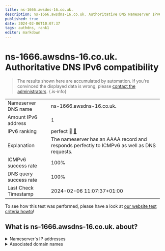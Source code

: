 ```yaml
---
title: ns-1666.awsdns-16.co.uk.
description: ns-1666.awsdns-16.co.uk. Authoritative DNS Nameserver IPv6 compatibility
published: true
date: 2024-02-06T10:07:37
tags: authdns, rank1
editor: markdown
---
```


# ns-1666.awsdns-16.co.uk. Authoritative DNS IPv6 compatibility

> The results shown here are accumulated by automation. If you're convinced the displayed data is wrong, please [contact the administrators](/howto/chat). 
{.is-info}




|   |   |
| - | - |
| Nameserver DNS name | ns-1666.awsdns-16.co.uk.
| Amount IPv6 address | 1
| IPv6 ranking | perfect :1st_place_medal: [🔗](/howto/ranking) |
| Explanation | The nameserver has an AAAA record and responds perfectly to ICMPv6 as well as DNS requests. |
| ICMPv6 success rate | 100%|
| DNS query success rate | 100% |
| Last Check Timestamp | 2024-02-06 11:07:37+01:00 |

To see how this test was performed, please have a look at [our website test criteria howto](/howto/testcriteria/authdns)!


## What is ns-1666.awsdns-16.co.uk. about?




<details>
<summary>Nameserver's IP addresses</summary>

2600:9000:5306:8200::1

</details>



<details>
<summary>Associated domain names</summary>

ravendb.net

</details>
